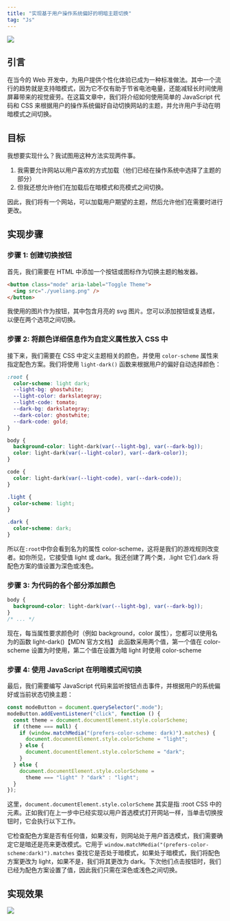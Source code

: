 ```yaml
---
title: "实现基于用户操作系统偏好的明暗主题切换"
tag: "Js"
---
```


<img src="../imgs/76/04.webp" />

## 引言

在当今的 Web 开发中，为用户提供个性化体验已成为一种标准做法。其中一个流行的趋势就是支持暗模式，因为它不仅有助于节省电池电量，还能减轻长时间使用屏幕带来的视觉疲劳。在这篇文章中，我们将介绍如何使用简单的 JavaScript 代码和 CSS 来根据用户的操作系统偏好自动切换网站的主题，并允许用户手动在明暗模式之间切换。

## 目标

我想要实现什么？我试图用这种方法实现两件事。

1. 我需要允许网站以用户喜欢的方式加载（他们已经在操作系统中选择了主题的部分）
2. 但我还想允许他们在加载后在暗模式和亮模式之间切换。

因此，我们将有一个网站，可以加载用户期望的主题，然后允许他们在需要时进行更改。

## 实现步骤

### 步骤 1: 创建切换按钮

首先，我们需要在 HTML 中添加一个按钮或图标作为切换主题的触发器。

```html
<button class="mode" aria-label="Toggle Theme">
  <img src="./yueliang.png" />
</button>
```

我使用的图片作为按钮，其中包含月亮的 svg 图片。您可以添加按钮或复选框，以便在两个选项之间切换。

### 步骤 2: 将颜色详细信息作为自定义属性放入 CSS 中

接下来，我们需要在 CSS 中定义主题相关的颜色，并使用 `color-scheme` 属性来指定配色方案。我们将使用 `light-dark()` 函数来根据用户的偏好自动选择颜色：

```css
:root {
  color-scheme: light dark;
  --light-bg: ghostwhite;
  --light-color: darkslategray;
  --light-code: tomato;
  --dark-bg: darkslategray;
  --dark-color: ghostwhite;
  --dark-code: gold;
}

body {
  background-color: light-dark(var(--light-bg), var(--dark-bg));
  color: light-dark(var(--light-color), var(--dark-color));
}

code {
  color: light-dark(var(--light-code), var(--dark-code));
}

.light {
  color-scheme: light;
}

.dark {
  color-scheme: dark;
}
```

所以在`:root`中你会看到名为的属性 color-scheme，这将是我们的游戏规则改变者。如你所见，它接受值 light 或 dark。我还创建了两个类，.light 它们.dark 将配色方案的值设置为深色或浅色。

### 步骤 3: 为代码的各个部分添加颜色

```css
body {
  background-color: light-dark(var(--light-bg), var(--dark-bg));
}
/* ... */
```

现在，每当属性要求颜色时（例如 background，color 属性），您都可以使用名为的函数 light-dark()【MDN 官方文档】 此函数采用两个值，第一个值在 color-scheme 设置为时使用，第二个值在设置为暗 light 时使用 color-scheme

### 步骤 4: 使用 JavaScript 在明暗模式间切换

最后，我们需要编写 JavaScript 代码来监听按钮点击事件，并根据用户的系统偏好或当前状态切换主题：

```js
const modeButton = document.querySelector(".mode");
modeButton.addEventListener("click", function () {
  const theme = document.documentElement.style.colorScheme;
  if (theme === null) {
    if (window.matchMedia("(prefers-color-scheme: dark)").matches) {
      document.documentElement.style.colorScheme = "light";
    } else {
      document.documentElement.style.colorScheme = "dark";
    }
  } else {
    document.documentElement.style.colorScheme =
      theme === "light" ? "dark" : "light";
  }
});
```

这里，`document.documentElement.style.colorScheme` 其实是指 :root CSS 中的元素。正如我们在上一步中已经实现以用户首选模式打开网站一样，当单击切换按钮时，它会执行以下工作。

它检查配色方案是否有任何值，如果没有，则网站处于用户首选模式，我们需要确定它是暗还是亮来更改模式。它用于 `window.matchMedia("(prefers-color-scheme:dark)").matches` 查找它是否处于暗模式，如果处于暗模式，我们将配色方案更改为 light，如果不是，我们将其更改为 dark。下次他们点击按钮时，我们已经为配色方案设置了值，因此我们只需在深色或浅色之间切换。

## 实现效果

<img src="../imgs/76/04.gif" />